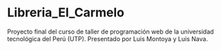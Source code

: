 # Libreria_El_Carmelo
Proyecto final del curso de taller de programación web de la universidad tecnológica del Perú (UTP). Presentado por Luis Montoya y Luis Nava.
